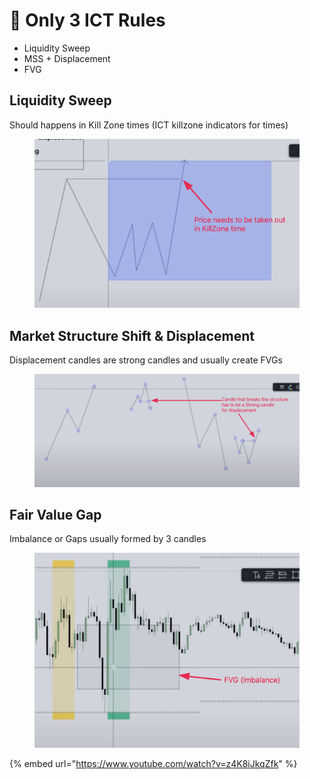 # 🧢 Only 3 ICT Rules

* Liquidity Sweep
* MSS + Displacement
* FVG

## Liquidity Sweep

Should happens in Kill Zone times (ICT killzone indicators for times)

<figure><img src="../.gitbook/assets/image (10) (1) (1).png" alt=""><figcaption></figcaption></figure>



## Market Structure Shift & Displacement

Displacement candles are strong candles and usually create FVGs

<figure><img src="../.gitbook/assets/image (6) (1) (2) (1).png" alt=""><figcaption></figcaption></figure>

## Fair Value Gap

Imbalance or Gaps usually formed by 3 candles

<figure><img src="../.gitbook/assets/image (7) (1) (1) (1) (1).png" alt=""><figcaption></figcaption></figure>





{% embed url="https://www.youtube.com/watch?v=z4K8iJkqZfk" %}
